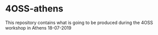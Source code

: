 # 4OSS-athens
This repository contains what is going to be produced during the 4OSS workshop in Athens 18-07-2019
